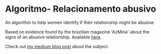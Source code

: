 # Algoritmo- Relacionamento abusivo
An algorithm to help women identify if their relationship might be abusive. 

Based on evidence found by the brazilian magazine 'AzMina' about the signs of an abusive relationship. Available [here](azmina.com.br/reportagens/relacionamento-abusivo-15-sinais-de-que-voce-pode-estar-em-um/).

Check out [my medium blog post](https://medium.com/joguei-os-dados/criei-um-algoritmo-que-detecta-relacionamento-abusivo-1f073a6b42af) about the subject.
